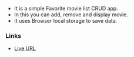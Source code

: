 - It is a simple Favorite movie list CRUD app.
- In this you can add, remove and display movie.
- It uses Browser local storage to save data.

### Links

- [Live URL](https://iamchiki.github.io/favorite-movie-list/)